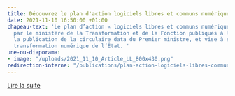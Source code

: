 ```yaml
---
title: Découvrez le plan d'action logiciels libres et communs numériques
date: 2021-11-10 16:50:00 +01:00
chapeau-text: 'Le plan d’action « logiciels libres et communs numériques » a été conçu
  par le ministère de la Transformation et de la Fonction publiques à la suite de
  la publication de la circulaire data du Premier ministre, et vise à soutenir la
  transformation numérique de l’État. '
une-ou-diaporama:
- image: "/uploads/2021_11_10_Article_LL_800x430.png"
redirection-interne: "/publications/plan-action-logiciels-libres-communs-numeriques/"
---
```


<div class="lien-important"><p><a href="/publications/plan-action-logiciels-libres-communs-numeriques/"  title="Lire la suite">Lire la suite</a></p></div>